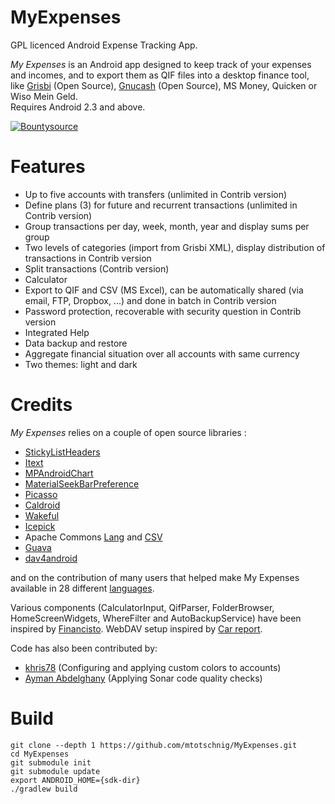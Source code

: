 MyExpenses
==========

GPL licenced Android Expense Tracking App.

*My Expenses* is an Android app designed to keep
  track of your expenses and incomes, and to export them as QIF files into a desktop
  finance tool, like <a href="http://www.grisbi.org">Grisbi</a> (Open Source), <a
  href="http://www.gnucash.org">Gnucash</a> (Open Source), MS Money, Quicken or Wiso Mein Geld.<br />
  Requires Android 2.3 and above.
  
  [![Bountysource](https://www.bountysource.com/badge/tracker?tracker_id=267118)](https://www.bountysource.com/trackers/267118-myexpenses?utm_source=267118&utm_medium=shield&utm_campaign=TRACKER_BADGE)

Features
========
- Up to five accounts with transfers (unlimited in Contrib version)
- Define plans (3) for future and recurrent transactions  (unlimited in Contrib version)
- Group transactions per day, week, month, year and display sums per group
- Two levels of categories (import from Grisbi XML), display distribution of transactions in Contrib version
- Split transactions (Contrib version)
- Calculator
- Export to QIF and CSV (MS Excel), can be automatically shared (via email, FTP, Dropbox, ...) and done in batch in Contrib version
- Password protection, recoverable with security question in Contrib version
- Integrated Help
- Data backup and restore
- Aggregate financial situation over all accounts with same currency
- Two themes: light and dark

Credits
=====
*My Expenses* relies on a couple of open source libraries :

- <a href="https://github.com/emilsjolander/StickyListHeaders">StickyListHeaders</a>
- <a href="http://itextpdf.com/">Itext</a>
- <a href="https://github.com/PhilJay/MPAndroidChart">MPAndroidChart</a>
- <a href="https://github.com/MrBIMC/MaterialSeekBarPreference">MaterialSeekBarPreference</a>
- <a href="http://square.github.io/picasso/">Picasso</a>
- <a href="https://github.com/roomorama/Caldroid">Caldroid</a>
- <a href="https://github.com/commonsguy/cwac-wakeful">Wakeful</a>
- <a href="https://github.com/frankiesardo/icepick">Icepick</a>
- Apache Commons <a href="https://commons.apache.org/proper/commons-lang/">Lang</a> and <a href="https://commons.apache.org/proper/commons-csv/">CSV</a>
- <a href="https://github.com/google/guava">Guava</a>
- <a href="https://gitlab.com/bitfireAT/dav4android">dav4android</a>

and on the contribution of many users that helped make My Expenses available in 28 different 
<a href="http://www.myexpenses.mobi/en/#translate">languages</a>.

Various components (CalculatorInput, QifParser, FolderBrowser, HomeScreenWidgets, WhereFilter and AutoBackupService) have been inspired by [Financisto](https://launchpad.net/financisto). WebDAV setup inspired by [Car report](https://bitbucket.org/frigus02/car-report/).

Code has also been contributed by:

- [khris78](https://github.com/khris78) (Configuring and applying custom colors to accounts)
- [Ayman Abdelghany](https://github.com/AymanDF) (Applying Sonar code quality checks)

Build
=====

```
git clone --depth 1 https://github.com/mtotschnig/MyExpenses.git
cd MyExpenses
git submodule init
git submodule update
export ANDROID_HOME={sdk-dir}
./gradlew build
```
